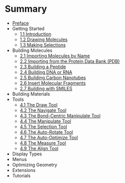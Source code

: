 # Summary

* [Preface](front.md)
* Getting Started
   * [1.1 Introduction](1-getting-started/1-introduction.md)
   * [1.2 Drawing Molecules](1-getting-started/2-drawing-molecules.md)
   * [1.3 Making Selections](1-getting-started/3-making-selections.md)
* Building Molecules
    * [2.1 Importing Molecules by Name](2-building-molecules/1-importing-molecules-by-name.md)
   * [2.2 Importing from the Protein Data Bank (PDB)](2-building-molecules/2-importing-from-the-pdb.md)
   * [2.3 Building a Peptide](2-building-molecules/3-building-a-peptide.md)
   * [2.4 Building DNA or RNA](2-building-molecules/4-building-dna-rna.md)
   * [2.5 Building Carbon Nanotubes](2-building-molecules/5-building-carbon-nanotubes.md)
   * [2.6 Insert Molecular Fragments](2-building-molecules/6-insert-fragments.md)
   * [2.7 Building with SMILES](2-building-molecules/7-building-with-smiles.md)
* Building Materials
* Tools
   * [4.1 The Draw Tool](4-tools/1-draw-tool.md)
   * [4.2 The Navigate Tool](4-tools/2-navigate-tool.md)
   * [4.3 The Bond-Centric Manipulate Tool](4-tools/3-bond-centric-manipulate-tool.md)
   * [4.4 The Manipulate Tool](4-tools/4-manipulate-tool.md)
   * [4.5 The Selection Tool](4-tools/5-selection-tool.md)
   * [4.6 The Auto-Rotate Tool](4-tools/6-auto-rotate-tool.md)
   * [4.7 The Auto-Optimize Tool](4-tools/7-auto-optimize-tool.md)
   * [4.8 The Measure Tool](4-tools/8-measure-tool.md)
   * [4.9 The Align Tool](4-tools/9-align-tool.md)
* Display Types
* Menus
* Optimizing Geometry
* Extensions
* Tutorials

